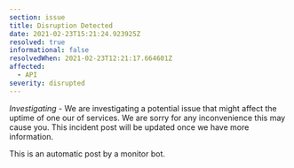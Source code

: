 ```yaml
---
section: issue
title: Disruption Detected
date: 2021-02-23T15:21:24.923925Z
resolved: true
informational: false
resolvedWhen: 2021-02-23T12:21:17.664601Z
affected:
  - API
severity: disrupted
---
```

*Investigating* - We are investigating a potential issue that might affect the uptime of one our of services. We are sorry for any inconvenience this may cause you. This incident post will be updated once we have more information.

This is an automatic post by a monitor bot.
        